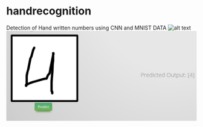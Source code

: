 # handrecognition
Detection of Hand written numbers using CNN and MNIST DATA
![alt text](https://github.com/AhmedMIS/ml1/blob/master/three.PNG)
![alt text](https://github.com/AhmedMIS/handrecognition/blob/master/four.PNG)
